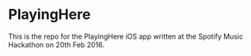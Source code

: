 # PlayingHere

This is the repo for the PlayingHere iOS app written at the Spotify Music Hackathon on 20th Feb 2016.